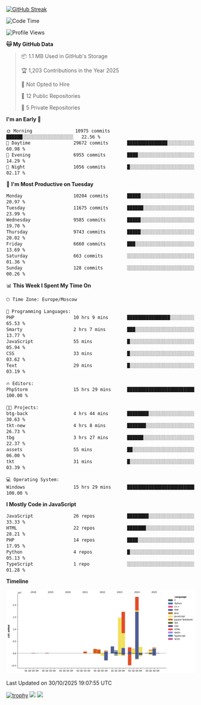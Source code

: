 [![GitHub Streak](https://github-readme-streak-stats.herokuapp.com/?user=yogik10)](https://git.io/streak-stats)
<!--START_SECTION:waka-->
![Code Time](http://img.shields.io/badge/Code%20Time-1%2C767%20hrs%2044%20mins-blue)

![Profile Views](http://img.shields.io/badge/Profile%20Views-0-blue)

**🐱 My GitHub Data** 

> 📦 1.1 MB Used in GitHub's Storage 
 > 
> 🏆 1,203 Contributions in the Year 2025
 > 
> 🚫 Not Opted to Hire
 > 
> 📜 12 Public Repositories 
 > 
> 🔑 5 Private Repositories 
 > 
**I'm an Early 🐤** 

```text
🌞 Morning                10975 commits       ██████░░░░░░░░░░░░░░░░░░░   22.56 % 
🌆 Daytime                29672 commits       ███████████████░░░░░░░░░░   60.98 % 
🌃 Evening                6955 commits        ████░░░░░░░░░░░░░░░░░░░░░   14.29 % 
🌙 Night                  1056 commits        █░░░░░░░░░░░░░░░░░░░░░░░░   02.17 % 
```
📅 **I'm Most Productive on Tuesday** 

```text
Monday                   10204 commits       █████░░░░░░░░░░░░░░░░░░░░   20.97 % 
Tuesday                  11675 commits       ██████░░░░░░░░░░░░░░░░░░░   23.99 % 
Wednesday                9585 commits        █████░░░░░░░░░░░░░░░░░░░░   19.70 % 
Thursday                 9743 commits        █████░░░░░░░░░░░░░░░░░░░░   20.02 % 
Friday                   6660 commits        ███░░░░░░░░░░░░░░░░░░░░░░   13.69 % 
Saturday                 663 commits         ░░░░░░░░░░░░░░░░░░░░░░░░░   01.36 % 
Sunday                   128 commits         ░░░░░░░░░░░░░░░░░░░░░░░░░   00.26 % 
```


📊 **This Week I Spent My Time On** 

```text
🕑︎ Time Zone: Europe/Moscow

💬 Programming Languages: 
PHP                      10 hrs 9 mins       ████████████████░░░░░░░░░   65.53 % 
Smarty                   2 hrs 7 mins        ███░░░░░░░░░░░░░░░░░░░░░░   13.77 % 
JavaScript               55 mins             █░░░░░░░░░░░░░░░░░░░░░░░░   05.94 % 
CSS                      33 mins             █░░░░░░░░░░░░░░░░░░░░░░░░   03.62 % 
Text                     29 mins             █░░░░░░░░░░░░░░░░░░░░░░░░   03.19 % 

🔥 Editors: 
PhpStorm                 15 hrs 29 mins      █████████████████████████   100.00 % 

🐱‍💻 Projects: 
btg-back                 4 hrs 44 mins       ████████░░░░░░░░░░░░░░░░░   30.63 % 
tkt-new                  4 hrs 8 mins        ███████░░░░░░░░░░░░░░░░░░   26.73 % 
tbg                      3 hrs 27 mins       ██████░░░░░░░░░░░░░░░░░░░   22.37 % 
assets                   55 mins             ██░░░░░░░░░░░░░░░░░░░░░░░   06.00 % 
tkt                      31 mins             █░░░░░░░░░░░░░░░░░░░░░░░░   03.39 % 

💻 Operating System: 
Windows                  15 hrs 29 mins      █████████████████████████   100.00 % 
```

**I Mostly Code in JavaScript** 

```text
JavaScript               26 repos            ████████░░░░░░░░░░░░░░░░░   33.33 % 
HTML                     22 repos            ███████░░░░░░░░░░░░░░░░░░   28.21 % 
PHP                      14 repos            ████░░░░░░░░░░░░░░░░░░░░░   17.95 % 
Python                   4 repos             █░░░░░░░░░░░░░░░░░░░░░░░░   05.13 % 
TypeScript               1 repo              ░░░░░░░░░░░░░░░░░░░░░░░░░   01.28 % 
```



**Timeline**

![Lines of Code chart](https://raw.githubusercontent.com/Yogik10/Yogik10/main/assets/bar_graph.png)


 Last Updated on 30/10/2025 19:07:55 UTC
<!--END_SECTION:waka-->
[![trophy](https://github-profile-trophy.vercel.app/?username=yogik10)](https://github.com/ryo-ma/github-profile-trophy)
![](https://github-profile-summary-cards.vercel.app/api/cards/profile-details?username=yogik10&theme=solarized_dark)
![](https://github-profile-summary-cards.vercel.app/api/cards/most-commit-language?username=yogik10&theme=solarized_dark)


